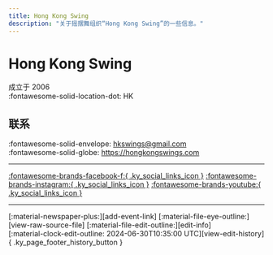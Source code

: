 ```yaml
---
title: Hong Kong Swing
description: "关于摇摆舞组织“Hong Kong Swing”的一些信息。"
---
```


# Hong Kong Swing

成立于 2006  
:fontawesome-solid-location-dot: HK  


## 联系

:fontawesome-solid-envelope: <hkswings@gmail.com>  
:fontawesome-solid-globe: <https://hongkongswings.com>  

---

 [:fontawesome-brands-facebook-f:{ .ky_social_links_icon }](https://www.facebook.com/HongKongSwings) [:fontawesome-brands-instagram:{ .ky_social_links_icon }](https://instagram.com/hongkongswings) [:fontawesome-brands-youtube:{ .ky_social_links_icon }](https://youtube.com/hkswings)

---

<div class="ky_page_footer" markdown>
<div class="ky_page_footer_trailing" markdown="span">
[:material-newspaper-plus:][add-event-link]
[:material-file-eye-outline:][view-raw-source-file]
[:material-file-edit-outline:][edit-info]
</div>
<div class="ky_page_footer_leading" markdown="span">
[:material-clock-edit-outline: 2024-06-30T10:35:00 UTC][view-edit-history]{ .ky_page_footer_history_button }
</div>
</div>

[add-event-link]: https://github.com/swingdance/events/issues/new?assignees=&labels=add+event&projects=&template=02-add_entity.yml&title=%5Bzh_HK%5D%20Add%20Event%3A%20%3CName%3E&region=zh_HK&province=HK&city=HK&org_id=hong-kong-swing "添加活动"
[view-raw-source-file]: https://github.com/swingdance/orgs/blob/main/zh_HK/hong-kong-swing.json "查看原始源文件"
[edit-info]: https://github.com/swingdance/orgs/issues/new?assignees=&labels=update+org&projects=&template=03-update_entity.yml&title=%5Bzh_HK%5D%20Update%20Org%3A%20Hong%20Kong%20Swing&region=zh_HK&id=hong-kong-swing&name=Hong%20Kong%20Swing "编辑信息"

[view-edit-history]: https://github.com/swingdance/orgs/commits/main/zh_HK/hong-kong-swing.json "查看编辑历史"
